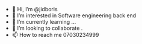 - 👋 Hi, I’m @jidboris
- 👀 I’m interested in Software engineering back end
- 🌱 I’m currently learning ...
- 💞️ I’m looking to collaborate .
- 📫 How to reach me 07030234999

<!---
jidboris/jidboris is a ✨ special ✨ repository because its `README.md` (this file) appears on your GitHub profile.
You can click the Preview link to take a look at your changes.
--->
